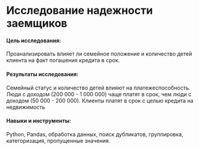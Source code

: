 # Исследование надежности заемщиков

#### Цель исследования:

Проанализировать влияет ли семейное положение и количество детей клиента на факт погашения кредита в срок.

#### Результаты исследования: 
Семейный статус и количество детей влияют на платежеспособность. Люди с доходом (200 000 - 1 000 000) чаще платят в срок, чем люди с доходом (50 000 - 200 000). Клиенты платят в срок с целью кредита на недвижимость

#### Навыки и инструменты: 
Python, Pandas, обработка данных, поиск дубликатов, группировка, категоризация, пропущенные значения.
